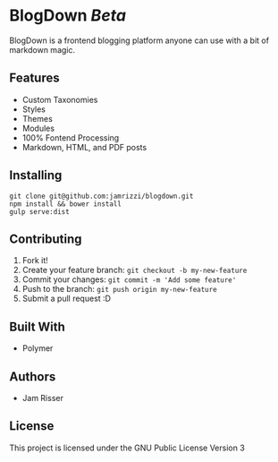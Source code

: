 # BlogDown _Beta_
BlogDown is a frontend blogging platform anyone can use with a bit of markdown magic.

## Features
* Custom Taxonomies
* Styles
* Themes
* Modules
* 100% Fontend Processing
* Markdown, HTML, and PDF posts

## Installing
```
git clone git@github.com:jamrizzi/blogdown.git
npm install && bower install
gulp serve:dist
```

## Contributing
1. Fork it!
2. Create your feature branch: `git checkout -b my-new-feature`
3. Commit your changes: `git commit -m 'Add some feature'`
4. Push to the branch: `git push origin my-new-feature`
5. Submit a pull request :D

## Built With
* Polymer

## Authors
* Jam Risser

## License
This project is licensed under the GNU Public License Version 3

